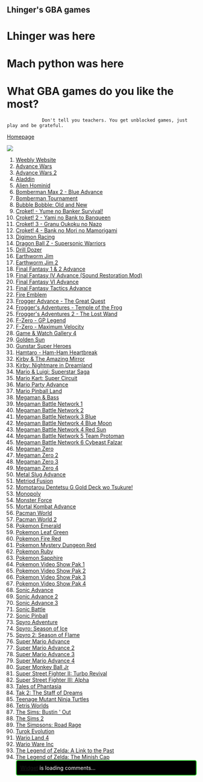 
## Lhinger's GBA games

# Lhinger was here
               
# Mach python was here
                    
# What GBA games do you like the most?
                
                 Don't tell you teachers. You get unblocked games, just play and be grateful.
                 
[Homepage](https://lhinger.github.io/)
<html>
    <head>
                <img src="https://dbdzm869oupei.cloudfront.net/img/sticker/preview/8744.png">
                <Ol><li><a href="picklekid31.github.io">Weebly Website</a></li>
                <li><a href="launcher.html#advancewars">Advance Wars</a></li>
                <li><a href="launcher.html#advancewars2">Advance Wars 2</a></li>
                <li><a href="launcher.html#aladdin">Aladdin</a></li>
                <li><a href="launcher.html#alienhominid">Alien Hominid</a></li>
                <li><a href="launcher.html#bomberman_max2blue">Bomberman Max 2 - Blue Advance</a></li>
                <li><a href="launcher.html#bomberman_tournament">Bomberman Tournament</a></li>
                <li><a href="launcher.html#bubblebobble">Bubble Bobble: Old and New</a></li>
                <li><a href="launcher.html#croket1">Croket! - Yume no Banker Survival!</a></li>
                <li><a href="launcher.html#croket2">Croket! 2 - Yami no Bank to Banqueen</a></li>
                <li><a href="launcher.html#croket3">Croket! 3 - Granu Oukoku no Nazo</a></li>
                <li><a href="launcher.html#croket4">Croket! 4 - Bank no Mori no Mamorigami</a></li>
                <li><a href="launcher.html#digimon_racing">Digimon Racing</a></li>
                <li><a href="launcher.html#dbz_supersonic">Dragon Ball Z - Supersonic Warriors</a></li>
                <li><a href="launcher.html#drilldozer">Drill Dozer</a></li>
                <li><a href="launcher.html#earthwormjim">Earthworm Jim</li>
                <li><a href="launcher.html#earthwormjim2">Earthworm Jim 2</a></li>
                <li><a href="launcher.html#ff1and2">Final Fantasy 1 & 2 Advance</a></li>
                 <li><a href="./launcher.html#ff4S">Final Fantasy IV Advance (Sound Restoration Mod)</a></li>
            <li><a href="./launcher.html#ff6">Final Fantasy VI Advance</a></li>
            <li><a href="./launcher.html#final_fantasy_tactics">Final Fantasy Tactics Advance</a></li>
            <li><a href="./launcher.html#fire_emblem">Fire Emblem</a></li>
            <li><a href="./launcher.html#frogger1">Frogger Advance - The Great Quest</a></li>
            <li><a href="./launcher.html#frogger2">Frogger's Adventures - Temple of the Frog</a></li>
            <li><a href="./launcher.html#frogger3">Frogger's Adventures 2 - The Lost Wand</a></li>
            <li><a href="./launcher.html#fzero_gp">F-Zero - GP Legend</a></li>
            <li><a href="./launcher.html#fzero_max">F-Zero - Maximum Velocity</a></li>
            <li><a href="./launcher.html#gamewatch4">Game &amp; Watch Gallery 4</a></li>
            <li><a href="./launcher.html#goldensun">Golden Sun</a></li>
            <li><a href="./launcher.html#gunstar_super_heroes">Gunstar Super Heroes</a></li>
            <li><a href="./launcher.html#hamtaro_heartbreak">Hamtaro - Ham-Ham Heartbreak</a></li>
            <li><a href="./launcher.html#kirbymirror">Kirby &amp; The Amazing Mirror</a></li>
            <li><a href="./launcher.html#kirbynightmare">Kirby: Nightmare in Dreamland</a></li>
            <li><a href="./launcher.html#superstar">Mario &amp; Luigi: Superstar Saga</a></li>
            <li><a href="./launcher.html#mariokart">Mario Kart: Super Circuit</a></li>
            <li><a href="./launcher.html#marioparty">Mario Party Advance</a></li>
            <li><a href="./launcher.html#mariopinball">Mario Pinball Land</a></li>
            <li><a href="./launcher.html#megamanbass">Megaman &amp; Bass</a></li>
            <li><a href="./launcher.html#megaman_battle1">Megaman Battle Network 1</a></li>
            <li><a href="./launcher.html#megaman_battle2">Megaman Battle Network 2</a></li>
            <li><a href="./launcher.html#megaman_battle3_blue">Megaman Battle Network 3 Blue</a></li>
            <li><a href="./launcher.html#megaman_battle4_blue">Megaman Battle Network 4 Blue Moon</a></li>
            <li><a href="./launcher.html#megaman_battle4_red">Megaman Battle Network 4 Red Sun</a></li>
            <li><a href="./launcher.html#megaman_battle5">Megaman Battle Network 5 Team Protoman</a></li>
            <li><a href="./launcher.html#megaman_battle6">Megaman Battle Network 6 Cybeast Falzar</a></li>
            <li><a href="./launcher.html#megaman_zero1">Megaman Zero</a></li>
            <li><a href="./launcher.html#megaman_zero2">Megaman Zero 2</a></li>
            <li><a href="./launcher.html#megaman_zero3">Megaman Zero 3</a></li>
            <li><a href="./launcher.html#megaman_zero4">Megaman Zero 4</a></li>
            <li><a href="./launcher.html#metalslug">Metal Slug Advance</a></li>
            <li><a href="./launcher.html#metroid_fusion">Metriod Fusion</a></li>
            <li><a href="./launcher.html#momotarou_dentetsu">Momotarou Dentetsu G Gold Deck wo Tsukure!</a></li>
            <li><a href="./launcher.html#monopoly">Monopoly</a></li>
            <li><a href="./launcher.html#monster_force">Monster Force</a></li>
            <li><a href="./launcher.html#mortal_kombat">Mortal Kombat Advance</a></li>
            <li><a href="./launcher.html#pacman_world">Pacman World</a></li>
            <li><a href="./launcher.html#pacman_world2">Pacman World 2</a></li>
            <li><a href="./launcher.html#pokemonemerald">Pokemon Emerald</a></li>
            <li><a href="./launcher.html#pokemongreen">Pokemon Leaf Green</a></li>
            <li><a href="./launcher.html#pokemonred">Pokemon Fire Red</a></li>
            <li><a href="./launcher.html#mysteryred">Pokemon Mystery Dungeon Red</a></li>
            <li><a href="./launcher.html#pokemonruby">Pokemon Ruby</a></li>
            <li><a href="./launcher.html#pokemonsapphire">Pokemon Sapphire</a></li>
            <li><a href="./launcher.html#gba_video_pokemon_1">Pokemon Video Show Pak 1</a></li>
            <li><a href="./launcher.html#gba_video_pokemon_2">Pokemon Video Show Pak 2</a></li>
            <li><a href="./launcher.html#gba_video_pokemon_3">Pokemon Video Show Pak 3</a></li>
            <li><a href="./launcher.html#gba_video_pokemon_4">Pokemon Video Show Pak 4</a></li>
            <li><a href="./launcher.html#sonic_advance">Sonic Advance</a></li>
            <li><a href="./launcher.html#sonic_advance2">Sonic Advance 2</a></li>
            <li><a href="./launcher.html#sonic_advance3">Sonic Advance 3</a></li>
            <li><a href="./launcher.html#sonicbattle">Sonic Battle</a></li>
            <li><a href="./launcher.html#sonicpinball">Sonic Pinball</a></li>
            <li><a href="./launcher.html#spyro_adventure">Spyro Adventure</a></li>
            <li><a href="./launcher.html#spyro_ice">Spyro: Season of Ice</a></li>
            <li><a href="./launcher.html#spyro_flame">Spyro 2: Season of Flame</a></li>
            <li><a href="./launcher.html#supermarioadvance">Super Mario Advance</a></li>
            <li><a href="./launcher.html#supermarioadvance2">Super Mario Advance 2</a></li>
            <li><a href="./launcher.html#supermarioadvance3">Super Mario Advance 3</a></li>
            <li><a href="./launcher.html#supermarioadvance4">Super Mario Advance 4</a></li>
            <li><a href="./launcher.html#supermonkeyballjr">Super Monkey Ball Jr</a></li>
            <li><a href="./launcher.html#super_street_fighter_2_turbo_revival">Super Street Fighter II: Turbo Revival</a></li>
            <li><a href="./launcher.html#super_street_fighter_3_alpha">Super Street Fighter III: Alpha</a></li>
            <li><a href="./launcher.html#tales_of_phantasia">Tales of Phantasia</a></li>
            <li><a href="./launcher.html#tak2_staff_of_dreams">Tak 2: The Staff of Dreams</a></li>
            <li><a href="./launcher.html#tmnt">Teenage Mutant Ninja Turtles</a></li>
            <li><a href="./launcher.html#tetris_worlds">Tetris Worlds</a></li>
            <li><a href="./launcher.html#sims_bustin_out">The Sims: Bustin &#39; Out</a></li>
            <li><a href="./launcher.html#sims2">The Sims 2</a></li>
            <li><a href="./launcher.html#simpsons">The Simpsons: Road Rage</a></li>
            <li><a href="./launcher.html#turok_evolution">Turok Evolution</a></li>
            <li><a href="./launcher.html#warioland4">Wario Land 4</a></li>
            <li><a href="./launcher.html#wario_ware">Wario Ware Inc</a></li>
            <li><a href="./launcher.html#zelda_past">The Legend of Zelda: A Link to the Past</a></li>
            <li><a href="./launcher.html#zelda_minish">The Legend of Zelda: The Minish Cap</a></li>
<!-- begin wwww.htmlcommentbox.com -->
 <div id="HCB_comment_box"><a href="http://www.htmlcommentbox.com">Widget</a> is loading comments...</div>
 <link rel="stylesheet" type="text/css" href="https://www.htmlcommentbox.com/static/skins/bootstrap/twitter-bootstrap.css?v=0" />
 <script type="text/javascript" id="hcb"> /*<!--*/ if(!window.hcb_user){hcb_user={};} (function(){var s=document.createElement("script"), l=hcb_user.PAGE || (""+window.location).replace(/'/g,"%27"), h="https://www.htmlcommentbox.com";s.setAttribute("type","text/javascript");s.setAttribute("src", h+"/jread?page="+encodeURIComponent(l).replace("+","%2B")+"&mod=%241%24wq1rdBcg%24Wt4Ihjfr7tq.EifLCHDe5."+"&opts=16798&num=10&ts=1649629021535");if (typeof s!="undefined") document.getElementsByTagName("head")[0].appendChild(s);})(); /*-->*/ </script>
<!-- end www.htmlcommentbox.com -->
            
<style>
#HCB_comment_box{border: 2px solid #32CD32; border-radius: 5px; padding: 10px; color:#FFFFFF; background:#000000 ;}
.hcb-mod b{color:#32CD32;}
#HCB_comment_box textarea,#HCB_comment_box input.text{border-top:1px solid #32CD32;border-left:1px solid #32CD32;border-bottom:1px solid #32CD32;border-right:1px solid #32CD32;background-color:#f8f8f8;}
#HCB_comment_box .hcb-wrapper-half{display:block;width:50%;float:left;}
#HCB_comment_box .hcb-wrapper{clear:both;}
#HCB_comment_box input.text{display:block;width:95%;}
#HCB_comment_box input.submit{border-top:1px solid #FCB1A2;border-left:1px solid #FCB1A2;border-bottom:1px solid #BB2B0F;border-right:1px solid #BB2B0F;background-color:#F26646;color:#000;font-weight:bold;cursor:pointer;}
#HCB_comment_box div.comment{color:#FDB3A5; background: rgba(0, 0, 0, 0.5); border:3px double #F26646 ; margin:5px; padding:2px;}
#HCB_comment_box .comment .likes{color: #32CD32;}
#HCB_comment_box .hcb-link{color:#32CD32;text-decoration:none;} 
   </style>
